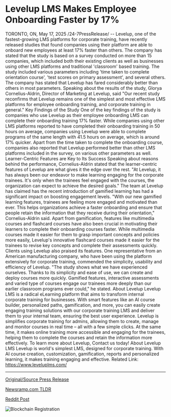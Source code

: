 # Levelup LMS Makes Employee Onboarding Faster by 17%

TORONTO, ON, May 17, 2025 /24-7PressRelease/ -- Levelup, one of the fastest-growing LMS platforms for corporate training, have recently released studies that found companies using their platform are able to onboard new employees at least 17% faster than others. The company has stated that the study is based on a survey conducted on more than 15 companies, which included both their existing clients as well as businesses using other LMS platforms and traditional 'classroom' based training.   The study included various parameters including 'time taken to complete orientation course', 'test scores on primary assessment', and several others. The company has stated that Levelup has fared considerably better than others in most parameters.   Speaking about the results of the study, Glorya Cornelius-Aldrin, Director of Marketing at Levelup, said "Our recent study reconfirms that Levelup remains one of the simplest and most effective LMS platforms for employee onboarding training, and corporate training in general."  Key Findings of the Study   One of the key findings of the study is companies who use Levelup as their employee onboarding LMS can complete their onboarding training 17% faster.   While companies using other LMS platforms reported to have completed their onboarding training in 50 hours on average, companies using Levelup were able to complete programs of the same length with 41.5 hours on average, which is around 17% quicker.   Apart from the time taken to complete the onboarding course, companies also reported that Levelup performed better than other LMS platforms included in the survey, on various other parameters as well.   Learner-Centric Features are Key to Its Success   Speaking about reasons behind the performance, Cornelius-Aldrin stated that the learner-centric features of Levelup are what gives it the edge over the rest. "At Levelup, it has always been our endeavor to make learning engaging for the corporate trainees. It's only when the trainees feel engaged with the courses, the organization can expect to achieve the desired goals."   The team at Levelup has claimed has the recent introduction of gamified learning has had a significant impact on boosting engagement levels. "With our new gamified learning features, trainees are feeling more engaged and motivated than ever. This helps organizations achieve a faster onboarding and ensure that people retain the information that they receive during their orientation," Cornelius-Aldrin said.   Apart from gamification, features like multimedia courses and flashcard courses have also been crucial in motivating their learners to complete their onboarding courses faster. While multimedia courses made it easier for them to grasp important concepts and policies more easily, Levelup's innovative flashcard courses made it easier for the trainees to revise key concepts and complete their assessments quickly.   Clients using Levelup also praised its features. One representative from an American manufacturing company, who have been using the platform extensively for corporate training, commended the simplicity, usability and efficiency of Levelup. "The study shows what we have experienced ourselves. Thanks to its simplicity and ease of use, we can create and deploy courses more quickly. Gamified features, interactive assessments and varied type of courses engage our trainees more deeply than our earlier classroom programs ever could," he stated.   About Levelup  Levelup LMS is a radical eLearning platform that aims to transform internal corporate training for businesses. With smart features like an AI course builder, personalized paths, gamification, and more, you can easily create engaging training solutions with our corporate training LMS and deliver them to your internal team, ensuring the best user experience.   Levelup is simplifies corporate training for admins, allowing them to create, manage and monitor courses in real time – all with a few simple clicks. At the same time, it makes online training more accessible and engaging for the trainees, helping them to complete the courses and retain the information more effectively.   To learn more about Levelup, Contact us today!  About Levelup LMS  Levelup is world's simplest LMS, designed for corporate training. With AI course creation, customization, gamification, reports and personalized learning, it makes training engaging and effective.  Related Link:  https://www.leveluplms.com/ 

---

[Original/Source Press Release](https://www.24-7pressrelease.com/press-release/522878/levelup-lms-makes-employee-onboarding-faster-by-17)
                    

[Newsramp.com TLDR](https://newsramp.com/curated-news/levelup-study-reveals-companies-onboard-employees-17-faster-with-innovative-lms-features/84f9118c6d178e18f61fe9ffba8b455c) 

 



[Reddit Post](https://www.reddit.com/r/Business_NewsRamp/comments/1kon4zj/levelup_study_reveals_companies_onboard_employees/) 



![Blockchain Registration](https://cdn.newsramp.app/24-7PressRelease/qrcode/255/17/irisBrVb.webp)